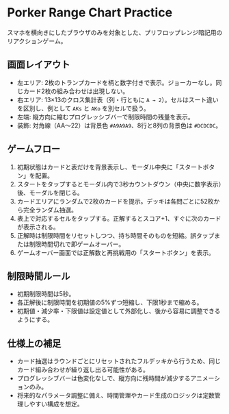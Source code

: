# Porker Range Chart Practice
スマホを横向きにしたブラウザのみを対象とした、プリフロップレンジ暗記用のリアクションゲーム。

## 画面レイアウト
- 左エリア: 2枚のトランプカードを柄と数字付きで表示。ジョーカーなし。同じカード2枚の組み合わせは出現しない。
- 右エリア: 13×13のクロス集計表（列・行ともに `A → 2`）。セルはスート違いを区別し、例として `AKs` と `AKo` を別セルで扱う。
- 左端: 縦方向に縮むプログレッシブバーで制限時間の残量を表示。
- 装飾: 対角線（AA～22）は背景色 `#A9A9A9`、8行と8列の背景色は `#DCDCDC`。

## ゲームフロー
1. 初期状態はカードと表だけを背景表示し、モーダル中央に「スタートボタン」を配置。
2. スタートをタップするとモーダル内で3秒カウントダウン（中央に数字表示）後、モーダルを閉じる。
3. カードエリアにランダムで2枚のカードを提示。デッキは各問ごとに52枚から完全ランダム抽選。
4. 表上で対応するセルをタップする。正解するとスコア+1、すぐに次のカードが表示される。
5. 正解時は制限時間をリセットしつつ、持ち時間そのものを短縮。誤タップまたは制限時間切れで即ゲームオーバー。
6. ゲームオーバー画面では正解数と再挑戦用の「スタートボタン」を表示。

## 制限時間ルール
- 初期制限時間は5秒。
- 各正解後に制限時間を初期値の5%ずつ短縮し、下限1秒まで縮める。
- 初期値・減少率・下限値は設定値として外部化し、後から容易に調整できるようにする。

## 仕様上の補足
- カード抽選はラウンドごとにリセットされたフルデッキから行うため、同じカード組み合わせが繰り返し出る可能性がある。
- プログレッシブバーは色変化なしで、縦方向に残時間が減少するアニメーションのみ。
- 将来的なパラメータ調整に備え、時間管理やカード生成のロジックは定数管理しやすい構成を想定。
